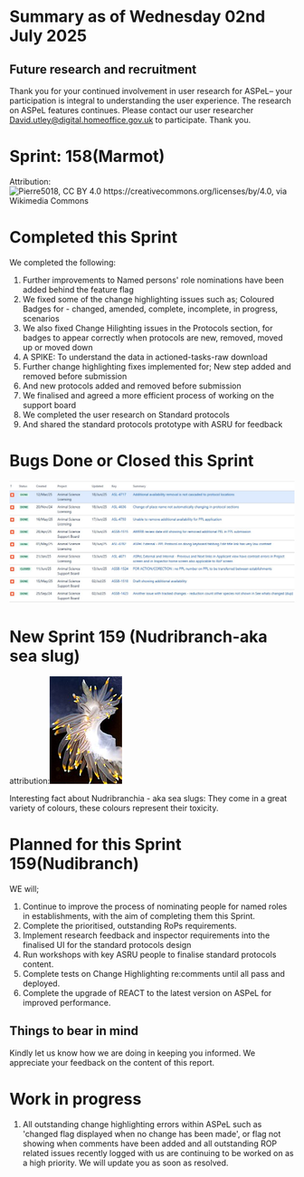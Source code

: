 # Summary as of Wednesday 02nd July 2025



## Future research and recruitment 

Thank you for your continued involvement in user research for ASPeL– your participation is integral to understanding the user experience. The research on ASPeL features continues. Please contact our user researcher David.utley@digital.homeoffice.gov.uk to participate. Thank you.  
 
# Sprint: 158(Marmot)












Attribution:![Pierre5018, CC BY 4.0 <https://creativecommons.org/licenses/by/4.0>, via Wikimedia Commons](Marmotte_(Montréal).jpg)









# Completed this Sprint
We completed the following:
1) Further improvements to Named persons' role nominations have been added behind the feature flag
2) We fixed some of the change highlighting issues such as; Coloured Badges for - changed, amended, complete, incomplete, in progress, scenarios
3) We also fixed Change Hilighting issues in the Protocols section, for badges to appear correctly when protocols are new, removed, moved up or moved down
4) A SPIKE: To understand the data in actioned-tasks-raw download
5) Further change highlighting fixes implemented for; New step added and removed before submission
6) And new protocols added and removed before submission
7) We finalised and agreed a more efficient process of working on the support board
8) We completed the user research on Standard protocols
9) And shared the standard protocols prototype with ASRU for feedback
    







# Bugs Done or Closed this Sprint
![bugs fixed 02072025](Bugs020725.JPG)



 














# New Sprint 159 (Nudribranch-aka sea slug)











attribution:![Minette Layne from Seattle, Washington, USA, CC BY 2.0 <https://creativecommons.org/licenses/by/2.0>, via Wikimedia Commons](128px_Nudribranch.jpg)







Interesting fact about Nudribranchia - aka sea slugs: They come in a great variety of colours, these colours represent their toxicity.

# Planned for this Sprint 159(Nudibranch)
WE will;

1) Continue to improve the process of nominating people for named roles in establishments, with the aim of completing them this Sprint.
2) Complete the prioritised, outstanding RoPs requirements. 
4) Implement research feedback and inspector requirements into the finalised UI for the standard protocols design
5) Run workshops with key ASRU people to finalise standard protocols content.
6) Complete tests on Change Highlighting re:comments until all pass and deployed.
7) Complete the upgrade of REACT to the latest version on ASPeL for improved performance.
 
  
   
   

   

## Things to bear in mind
Kindly let us know how we are doing in keeping you informed. We appreciate your feedback on the content of this report. 


# Work in progress
1) All outstanding change highlighting errors within ASPeL such as 'changed flag displayed when no change has been made', or flag not showing when comments have been added and all outstanding ROP related issues recently logged with us are continuing to be worked on as a high priority. We will update you as soon as resolved. 
